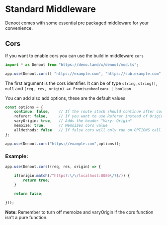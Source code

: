 # Standard Middleware
Denoot comes with some essential pre packaged middleware for your convenience.
## Cors

If you want to enable cors you can use the build in middleware `cors`
```ts
import * as Denoot from "https://deno.land/x/denoot/mod.ts";

app.use(Denoot.cors([ "https://example.com", "https://sub.example.com" ])); // Whoo we have Cors
```
The first argument is the cors identifier. It can be of type `string`, `string[]`, `null` and `(req, res, origin) => Promise<boolean> | boolean`

You can add also add options, these are the default values

```ts
const options = {
    continue: false,    // If the route stack should continue after cors call
    referer: false,     // If you want to use Referer instead of Origin header
    varyOrigin: true,   // Adds the header "Vary: Origin"
    memoize: true,      // Memoizes cors value
    allMethods: false   // If false cors will only run on OPTIONS call
};

app.use(Denoot.cors("https://example.com",options));
```
### Example:
```ts
app.use(Denoot.cors((req, res, origin) => {

    if(origin.match(/^https?:\/\/localhost:8080\/?$/)) {
        return true;
    }

    return false;

}));
```

**Note:** Remember to turn off memoize and varyOrigin if the cors function isn't a pure function.